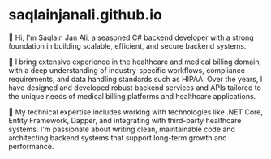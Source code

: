 # saqlainjanali.github.io


👋 Hi, I'm Saqlain Jan Ali, a seasoned C# backend developer with a strong foundation in building scalable, efficient, and secure backend systems.

🌱 I bring extensive experience in the healthcare and medical billing domain, with a deep understanding of industry-specific workflows, compliance requirements, and data handling standards such as HIPAA. Over the years, I have designed and developed robust backend services and APIs tailored to the unique needs of medical billing platforms and healthcare applications.

💼 My technical expertise includes working with technologies like .NET Core, Entity Framework, Dapper, and integrating with third-party healthcare systems. I'm passionate about writing clean, maintainable code and architecting backend systems that support long-term growth and performance.
